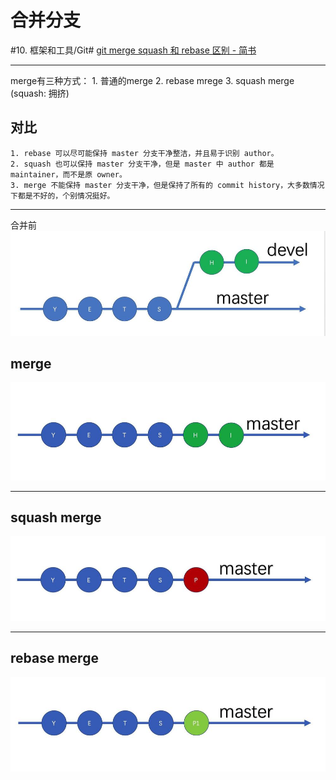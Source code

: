 # 合并分支
#10. 框架和工具/Git#
[git merge squash 和 rebase 区别 - 简书](https://www.jianshu.com/p/684a8ae9dcf1)
- - - -
merge有三种方式：
	1. 普通的merge
	2. rebase mrege
	3. squash merge (squash: 拥挤)

## 对比
	1. rebase 可以尽可能保持 master 分支干净整洁，并且易于识别 author。
	2. squash 也可以保持 master 分支干净，但是 master 中 author 都是 maintainer，而不是原 owner。
	3. merge 不能保持 master 分支干净，但是保持了所有的 commit history，大多数情况下都是不好的，个别情况挺好。

- - - -
合并前
![](%E5%90%88%E5%B9%B6%E5%88%86%E6%94%AF/5332460-75a02b69a90b1642.jpg)
## merge
![](%E5%90%88%E5%B9%B6%E5%88%86%E6%94%AF/5332460-589ec8b823f545ee.jpg)
- - - -
## squash merge
![](%E5%90%88%E5%B9%B6%E5%88%86%E6%94%AF/5332460-c7ff7af5ba03d268.jpg)
- - - -
## rebase merge
![](%E5%90%88%E5%B9%B6%E5%88%86%E6%94%AF/5332460-3f1336dea5fe04ac.jpg)